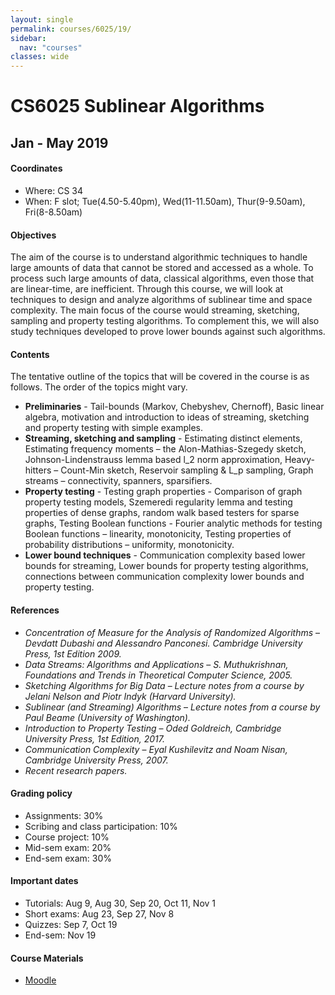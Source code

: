 ```yaml
---
layout: single
permalink: courses/6025/19/
sidebar:
  nav: "courses"
classes: wide
---
```


# CS6025 Sublinear Algorithms
## Jan - May 2019

#### Coordinates
- Where: CS 34
- When: F slot; Tue(4.50-5.40pm), Wed(11-11.50am), Thur(9-9.50am), Fri(8-8.50am)

#### Objectives
The aim of the course is to understand algorithmic techniques to handle large amounts of data that cannot be stored and accessed as a whole. To process such large amounts of data, classical algorithms, even those that are linear-time, are inefficient. Through this course, we will look at techniques to design and analyze algorithms of sublinear time and space complexity. The main focus of the course would streaming, sketching, sampling and property testing algorithms. To complement this, we will also study techniques developed to prove lower bounds against such algorithms.

#### Contents
The tentative outline of the topics that will be covered in the course is as follows. The order of the topics might vary.

- **Preliminaries** -  Tail-bounds (Markov, Chebyshev, Chernoff), Basic linear algebra, motivation and introduction to ideas of streaming, sketching and property testing with simple examples.
- **Streaming, sketching and sampling** - Estimating distinct elements, Estimating frequency moments – the Alon-Mathias-Szegedy sketch, Johnson-Lindenstrauss lemma based l_2 norm approximation, Heavy-hitters – Count-Min sketch, Reservoir sampling & L_p sampling, Graph streams – connectivity, spanners, sparsifiers.
- **Property testing** - Testing graph properties - Comparison of graph property testing models, Szemeredi regularity lemma and testing properties of dense graphs, random walk based testers for sparse graphs,
Testing Boolean functions - Fourier analytic methods for testing Boolean functions – linearity, monotonicity,
Testing properties of probability distributions – uniformity, monotonicity.
- **Lower bound techniques** - Communication complexity based lower bounds for streaming, Lower bounds for property testing algorithms, connections between communication complexity lower bounds and property testing.

#### References
 - *Concentration of Measure for the Analysis of Randomized Algorithms* – *Devdatt Dubashi and Alessandro Panconesi. Cambridge University Press, 1st Edition 2009.*
- *Data Streams: Algorithms and Applications* – *S. Muthukrishnan, Foundations and Trends in Theoretical Computer Science, 2005.*
- *Sketching Algorithms for Big Data* – *Lecture notes from a course by Jelani Nelson and Piotr Indyk (Harvard University).*
- *Sublinear (and Streaming) Algorithms* – *Lecture notes from a course by Paul Beame (University of Washington).*
- *Introduction to Property Testing* – *Oded Goldreich, Cambridge University Press, 1st Edition, 2017.*
- *Communication Complexity* – *Eyal Kushilevitz and Noam Nisan, Cambridge University Press, 2007.*
- *Recent research papers.*

#### Grading policy
 - Assignments: 30%
 - Scribing and class participation: 10%
 - Course project: 10%
 - Mid-sem exam: 20%
 - End-sem exam: 30%

#### Important dates
 - Tutorials: Aug 9, Aug 30, Sep 20, Oct 11, Nov 1
 - Short exams: Aug 23, Sep 27, Nov 8
 - Quizzes: Sep 7, Oct 19
 - End-sem: Nov 19

#### Course Materials
 - [Moodle](https://courses.iitm.ac.in/course/view.php?id=3920)
